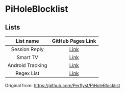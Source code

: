 # PiHoleBlocklist

## Lists

| List name | GitHub Pages Link |
| :----: | :----: |
| Session Reply | [Link](https://raw.githubusercontent.com/Addi995/PiHoleBlocklist/master/SessionReplay.txt) |
| Smart TV | [Link](https://raw.githubusercontent.com/Addi995/PiHoleBlocklist/master/SmartTV.txt) |
| Android Tracking | [Link](https://raw.githubusercontent.com/Addi995/PiHoleBlocklist/master/android-tracking.txt) |
| Regex List | [Link](https://raw.githubusercontent.com/Addi995/PiHoleBlocklist/master/regex.list) |


Original from: https://github.com/Perflyst/PiHoleBlocklist